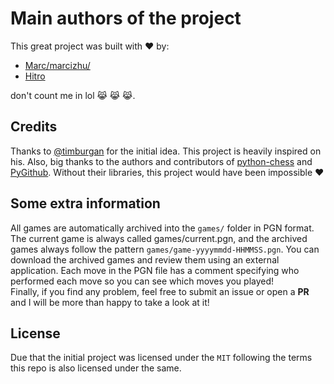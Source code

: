 # Main authors of the project

This great project was built with ❤️  by:

- [Marc/marcizhu/](https://github.com/marcizhu)
- [Hitro](https://github.com/Hitro147)

don't count me in lol 😹 😹 😹.

## Credits

Thanks to [@timburgan](https://github.com/timburgan) for the initial idea. This project is heavily inspired on his. Also, big thanks to the authors and contributors of [python-chess](https://python-chess.readthedocs.io/en/latest/) and [PyGithub](https://pygithub.readthedocs.io/en/latest/). Without their libraries, this project would have been impossible :heart:

## Some extra information

All games are automatically archived into the `games/` folder in PGN format. The current game is always called games/current.pgn, and the archived games always follow the pattern `games/game-yyyymmdd-HHMMSS.pgn`. You can download the archived games and review them using an external application. Each move in the PGN file has a comment specifying who performed each move so you can see which moves you played!
<br>
Finally, if you find any problem, feel free to submit an issue or open a **PR** and I will be more than happy to take a look at it!

## License

Due that the initial project was licensed under the `MIT` following the terms this repo is also licensed under the same.
